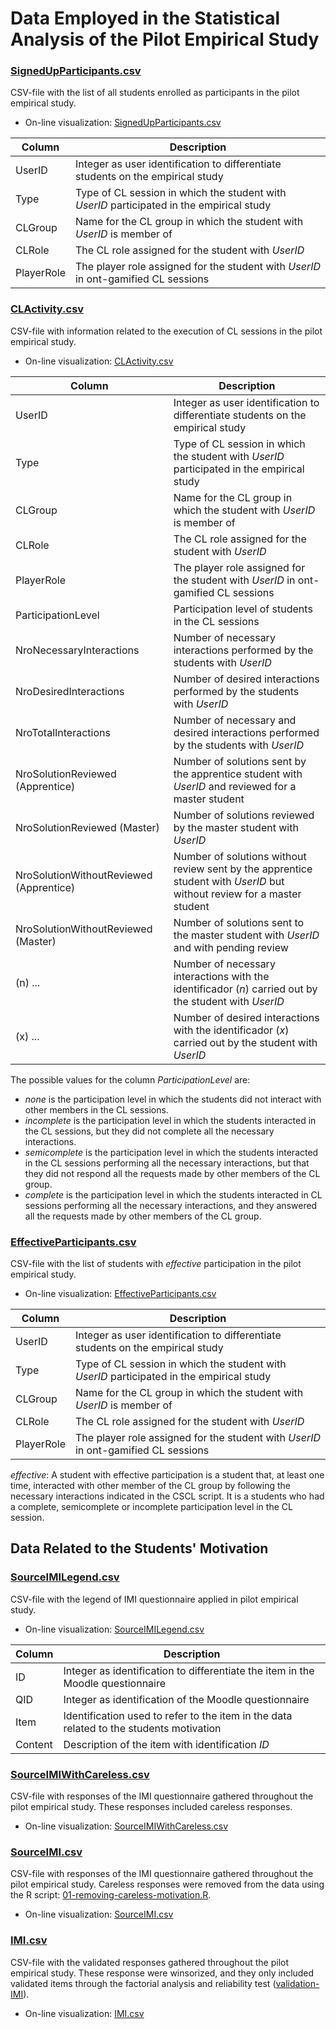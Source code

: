 # Data Employed in the Statistical Analysis of the Pilot Empirical Study

### [SignedUpParticipants.csv](SignedUpParticipants.csv)

CSV-file with the list of all students enrolled as participants in the pilot empirical study.
- On-line visualization: [SignedUpParticipants.csv](https://github.com/geiser/phd-thesis-evaluation/blob/master/pilot-study/data/SignedUpParticipants.csv)

| Column | Description |
|--------|----------|
| UserID | Integer as user identification to differentiate students on the empirical study |
| Type | Type of CL session in which the student with *UserID* participated in the empirical study |
| CLGroup | Name for the CL group in which the student with *UserID* is member of |
| CLRole | The CL role assigned for the student with *UserID* |
| PlayerRole | The player role assigned for the student with *UserID* in ont-gamified CL sessions |


### [CLActivity.csv](CLActivity.csv)

CSV-file with information related to the execution of CL sessions in the pilot empirical study.
- On-line visualization: [CLActivity.csv](https://github.com/geiser/phd-thesis-evaluation/blob/master/pilot-study/data/CLActivity.csv)

| Column | Description |
|--------|----------|
| UserID | Integer as user identification to differentiate students on the empirical study |
| Type | Type of CL session in which the student with *UserID* participated in the empirical study |
| CLGroup | Name for the CL group in which the student with *UserID* is member of |
| CLRole | The CL role assigned for the student with *UserID* |
| PlayerRole | The player role assigned for the student with *UserID* in ont-gamified CL sessions |
| ParticipationLevel | Participation level of students in the CL sessions |
| NroNecessaryInteractions | Number of necessary interactions performed by the students with *UserID* |
| NroDesiredInteractions | Number of desired interactions performed by the students with *UserID* |
| NroTotalInteractions | Number of necessary and desired interactions performed by the students with *UserID* |
| NroSolutionReviewed (Apprentice) | Number of solutions sent by the apprentice student with *UserID* and reviewed for a master student |
| NroSolutionReviewed (Master) | Number of solutions reviewed by the master student with *UserID* |
| NroSolutionWithoutReviewed (Apprentice) | Number of solutions without review sent by the apprentice student with *UserID* but without review for a master student |
| NroSolutionWithoutReviewed (Master) | Number of solutions sent to the master student with *UserID* and with pending review | 
| (n) ... | Number of necessary interactions with the identificador (*n*) carried out by the student with *UserID* |
| (x) ... | Number of desired interactions with the identificador (*x*) carried out by the student with *UserID* |

The possible values for the column *ParticipationLevel* are:
* _none_ is the participation level in which the students did not interact with other members in the CL sessions.
* _incomplete_ is the participation level in which the students interacted in the CL sessions, but they did not complete all the necessary interactions.
* _semicomplete_ is the participation level in which the students interacted in the CL sessions performing all the necessary interactions, but that they did not respond all the requests made by other members of the CL group.
* _complete_ is the participation level in which the students interacted in CL sessions performing all the necessary interactions, and they answered all the requests made by other members of the CL group.


### [EffectiveParticipants.csv](EffectiveParticipants.csv)

CSV-file with the list of students with *effective* participation in the pilot empirical study.
- On-line visualization: [EffectiveParticipants.csv](https://github.com/geiser/phd-thesis-evaluation/blob/master/pilot-study/data/EffectiveParticipants.csv)

| Column | Description |
|--------|----------|
| UserID | Integer as user identification to differentiate students on the empirical study |
| Type | Type of CL session in which the student with *UserID* participated in the empirical study |
| CLGroup | Name for the CL group in which the student with *UserID* is member of |
| CLRole | The CL role assigned for the student with *UserID* |
| PlayerRole | The player role assigned for the student with *UserID* in ont-gamified CL sessions |

*effective*: A student with effective participation is a student that, at least one time, interacted with other member
of the CL group by following the necessary interactions indicated in the CSCL script. It is a students who had a complete,
semicomplete or incomplete participation level in the CL session.


## Data Related to the Students' Motivation

### [SourceIMILegend.csv](SourceIMILegend.csv)

CSV-file with the legend of IMI questionnaire applied in pilot empirical study.
- On-line visualization: [SourceIMILegend.csv](https://github.com/geiser/phd-thesis-evaluation/blob/master/pilot-study/data/SourceIMILegend.csv)

| Column | Description |
|--------|----------|
| ID | Integer as identification to differentiate the item in the Moodle questionnaire |
| QID | Integer as identification of the Moodle questionnaire |
| Item | Identification used to refer to the item in the data related to the students motivation |
| Content | Description of the item with identification *ID* |


### [SourceIMIWithCareless.csv](SourceIMIWithCareless.csv)

CSV-file with responses of the IMI questionnaire gathered throughout the pilot empirical study.
These responses included careless responses.
- On-line visualization: [SourceIMIWithCareless.csv](https://github.com/geiser/phd-thesis-evaluation/blob/master/pilot-study/data/SourceIMIWithCareless.csv)



### [SourceIMI.csv](SourceIMI.csv)

CSV-file with responses of the IMI questionnaire gathered throughout the pilot empirical study.
Careless responses were removed from the data using the R script: [01-removing-careless-motivation.R](../../01-removing-careless-motivation.R).
- On-line visualization: [SourceIMI.csv](https://github.com/geiser/phd-thesis-evaluation/blob/master/pilot-study/data/SourceIMI.csv)



### [IMI.csv](IMI.csv)

CSV-file with the validated responses gathered throughout the pilot empirical study.
These response were winsorized, and they only included validated items through the factorial analysis and reliability test ([validation-IMI](../../report/validation-IMI)).
- On-line visualization: [IMI.csv](https://github.com/geiser/phd-thesis-evaluation/blob/master/pilot-study/data/IMI.csv)






